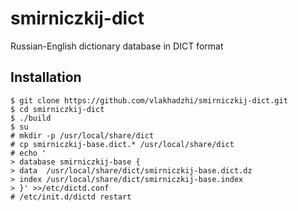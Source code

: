 smirniczkij-dict
================

Russian-English dictionary database in DICT format

Installation
------------
```
$ git clone https://github.com/vlakhadzhi/smirniczkij-dict.git
$ cd smirniczkij-dict
$ ./build
$ su
# mkdir -p /usr/local/share/dict
# cp smirniczkij-base.dict.* /usr/local/share/dict
# echo '
> database smirniczkij-base {
> data  /usr/local/share/dict/smirniczkij-base.dict.dz
> index /usr/local/share/dict/smirniczkij-base.index
> }' >>/etc/dictd.conf
# /etc/init.d/dictd restart
```
